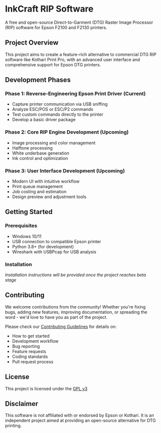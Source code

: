 # InkCraft RIP Software

A free and open-source Direct-to-Garment (DTG) Raster Image Processor (RIP) software for Epson F2100 and F2130 printers.

## Project Overview

This project aims to create a feature-rich alternative to commercial DTG RIP software like Kothari Print Pro, with an advanced user interface and comprehensive support for Epson DTG printers.

## Development Phases

### Phase 1: Reverse-Engineering Epson Print Driver (Current)
- Capture printer communication via USB sniffing
- Analyze ESC/POS or ESC/P2 commands
- Test custom commands directly to the printer
- Develop a basic driver package

### Phase 2: Core RIP Engine Development (Upcoming)
- Image processing and color management
- Halftone processing
- White underbase generation
- Ink control and optimization

### Phase 3: User Interface Development (Upcoming)
- Modern UI with intuitive workflow
- Print queue management
- Job costing and estimation
- Design preview and adjustment tools

## Getting Started

### Prerequisites
- Windows 10/11
- USB connection to compatible Epson printer
- Python 3.8+ (for development)
- Wireshark with USBPcap for USB analysis

### Installation
*Installation instructions will be provided once the project reaches beta stage*

## Contributing
We welcome contributions from the community! Whether you're fixing bugs, adding new features, improving documentation, or spreading the word - we'd love to have you as part of the project.

Please check our [Contributing Guidelines](CONTRIBUTING.md) for details on:
- How to get started
- Development workflow
- Bug reporting
- Feature requests
- Coding standards
- Pull request process

## License
This project is licensed under the [GPL v3](LICENSE)

## Disclaimer
This software is not affiliated with or endorsed by Epson or Kothari. It is an independent project aimed at providing an open-source alternative for DTG printing. 